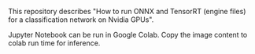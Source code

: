 This repository describes "How to run ONNX and TensorRT (engine files) for a classification network on Nvidia GPUs".

Jupyter Notebook can be run in Google Colab. Copy the image content to colab run time for inference.
